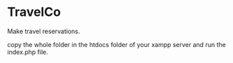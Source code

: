 # TravelCo
Make travel reservations.

copy the whole folder in the htdocs folder of your xampp server and run the index.php file.
